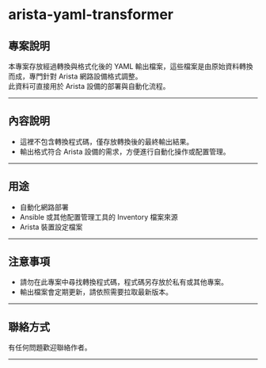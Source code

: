 # arista-yaml-transformer

## 專案說明

本專案存放經過轉換與格式化後的 YAML 輸出檔案，這些檔案是由原始資料轉換而成，專門針對 Arista 網路設備格式調整。  
此資料可直接用於 Arista 設備的部署與自動化流程。

---

## 內容說明

- 這裡不包含轉換程式碼，僅存放轉換後的最終輸出結果。
- 輸出格式符合 Arista 設備的需求，方便進行自動化操作或配置管理。

---

## 用途

- 自動化網路部署
- Ansible 或其他配置管理工具的 Inventory 檔案來源
- Arista 裝置設定檔案

---

## 注意事項

- 請勿在此專案中尋找轉換程式碼，程式碼另存放於私有或其他專案。
- 輸出檔案會定期更新，請依照需要拉取最新版本。

---

## 聯絡方式

有任何問題歡迎聯絡作者。

---

